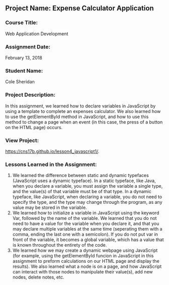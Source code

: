 ## Project Name:  Expense Calculator Application

### Course Title:
Web Application Development

### Assignment Date:  
February 13, 2018  

### Student Name:  
Cole Sheridan

### Project Description:
In this assignment, we learned how to declare variables in JavaScript by using a template to complete an expenses calculator.  We also learned how to use the getElementById method in JavaScript, and how to use this method to change a page when an event (in this case, the press of a button on the HTML page) occurs.

### View Project:
 https://cns17b.github.io/lesson4_javascript1/.

### Lessons Learned in the Assignment:
1. We learned the difference between static and dynamic typefaces (JavaScript uses a dynamic typeface).  In a static typeface, like Java, when you declare a variable, you must assign the variable a single type, and the value(s) of that variable must be of that type.  In a dynamic typeface, like JavaScript, when declaring a variable, you do not need to specify the type, and the type may change through the program, as any value may be stored in the variable.
2. We learned how to initialize a variable in JavaScript using the keyword Var, followed by the name of the variable.  We learned that you do not need to have a value for the variable when you declare it, and that you may declare multiple variables at the same time (seperating them with a comma, ending the last one with a semicolon).  If you do not put var in front of the variable, it becomes a global variable, which has a value that is known throughout the entirety of the code.
3. We learned how we may create a dynamic webpage using JavaScript (for example, using the getElementById funcion in JavaScript in this assignment to preform calculations on our HTML page and display the results).  We also learned what a node is on a page, and how JavaScript can interact with those nodes to manipulate their value(s), add new nodes, delete notes, etc.




